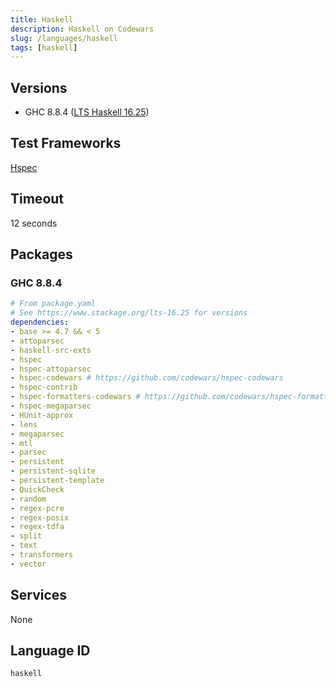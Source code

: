 ```yaml
---
title: Haskell
description: Haskell on Codewars
slug: /languages/haskell
tags: [haskell]
---
```



## Versions

- GHC 8.8.4 ([LTS Haskell 16.25](https://www.stackage.org/lts-16.25))

## Test Frameworks

[Hspec](http://hspec.github.io/)

## Timeout

12 seconds

## Packages

### GHC 8.8.4

```yaml
# From package.yaml
# See https://www.stackage.org/lts-16.25 for versions
dependencies:
- base >= 4.7 && < 5
- attoparsec
- haskell-src-exts
- hspec
- hspec-attoparsec
- hspec-codewars # https://github.com/codewars/hspec-codewars
- hspec-contrib
- hspec-formatters-codewars # https://github.com/codewars/hspec-formatters-codewars
- hspec-megaparsec
- HUnit-approx
- lens
- megaparsec
- mtl
- parsec
- persistent
- persistent-sqlite
- persistent-template
- QuickCheck
- random
- regex-pcre
- regex-posix
- regex-tdfa
- split
- text
- transformers
- vector
```

## Services

None

## Language ID

`haskell`
